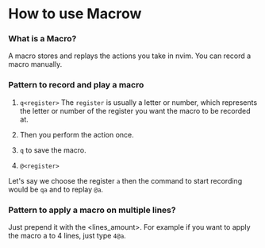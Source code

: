 # How to use Macrow

### What is a Macro?

A macro stores and replays the actions you take in nvim.
You can record a macro manually.

### Pattern to record and play a macro

1. `q<register>`
   The `register` is usually a letter or number, which represents the letter or number of the register you want
   the macro to be recorded at.

2. Then you perform the action once.

3. `q` to save the macro.

4. `@<register>`

Let's say we choose the register `a` then the command to start recording would be `qa` and to replay `@a`.

### Pattern to apply a macro on multiple lines?

Just prepend it with the <lines_amount>. For example if you want to apply the macro a to 4 lines, just
type `4@a`.
